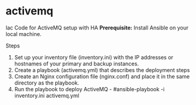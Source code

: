 # activemq
Iac Code for ActiveMQ setup with HA
**Prerequisite:**
Install Ansible on your local machine.

Steps
1. Set up your inventory file (inventory.ini) with the IP addresses or hostnames of your primary and backup instances.
2. Create a playbook (activemq.yml) that describes the deployment steps
3. Create an Nginx configuration file (nginx.conf) and place it in the same directory as the playbook.
4. Run the playbook to deploy ActiveMQ - 
#ansible-playbook -i inventory.ini activemq.yml

